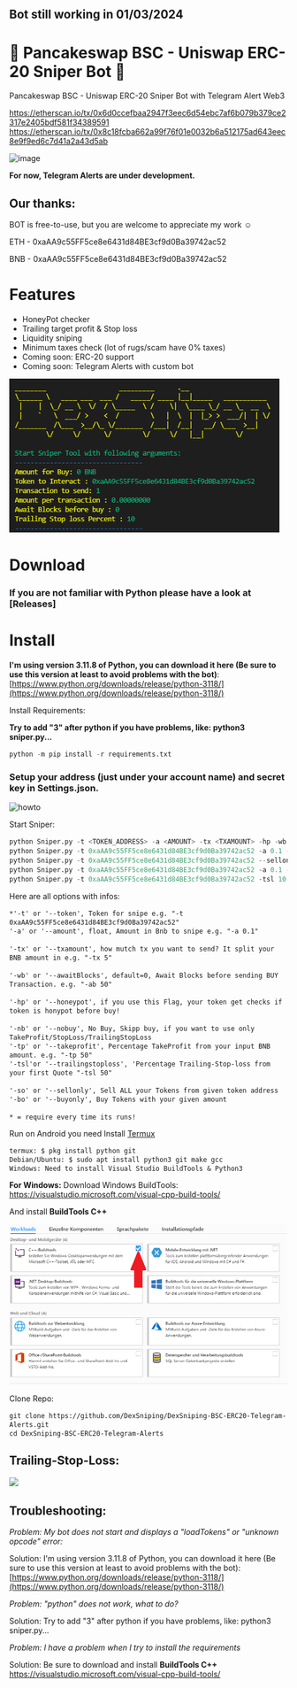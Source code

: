 ## Bot still working in 01/03/2024

# 🚀 Pancakeswap BSC - Uniswap ERC-20 Sniper Bot 🚀

Pancakeswap BSC - Uniswap ERC-20 Sniper Bot with Telegram Alert Web3

https://etherscan.io/tx/0x6d0ccefbaa2947f3eec6d54ebc7af6b079b379ce2317e2405bdf581f34389591
https://etherscan.io/tx/0x8c18fcba662a99f76f01e0032b6a512175ad643eec8e9f9ed6c7d41a2a43d5ab

![image](https://user-images.githubusercontent.com/102369376/161604174-dc2d4ba8-0f73-4f63-98be-1ccb1ba963d4.png)

**For now, Telegram Alerts are under development.**

## Our thanks:

BOT is free-to-use, but you are welcome to appreciate my work ☺️

ETH - 0xaAA9c55FF5ce8e6431d84BE3cf9d0Ba39742ac52

BNB - 0xaAA9c55FF5ce8e6431d84BE3cf9d0Ba39742ac52

# Features

- HoneyPot checker
- Trailing target profit & Stop loss
- Liquidity sniping
- Minimum taxes check (lot of rugs/scam have 0% taxes)
- Coming soon: ERC-20 support
- Coming soon: Telegram Alerts with custom bot

![Sniper](screenshot.png)

# Download

### If you are not familiar with Python please have a look at [Releases]

# Install

**I'm using version 3.11.8 of Python, you can download it here (Be sure to use this version at least to avoid problems with the bot)**: [https://www.python.org/downloads/release/python-3118/](https://www.python.org/downloads/release/python-3118/)

Install Requirements:

**Try to add "3" after python if you have problems, like: python3 sniper.py...**

```python
python -m pip install -r requirements.txt
```

### Setup your address (just under your account name) and secret key in Settings.json.

![howto](how-to-export.gif)

Start Sniper:

```python
python Sniper.py -t <TOKEN_ADDRESS> -a <AMOUNT> -tx <TXAMOUNT> -hp -wb <BLOCKS WAIT BEFORE BUY> -tp <TAKE PROFIT IN PERCENT> -sl <STOP LOSE IN PERCENT>
python Sniper.py -t 0xaAA9c55FF5ce8e6431d84BE3cf9d0Ba39742ac52 -a 0.1 -tx 2 -hp  -wb 10 -tp 50
python Sniper.py -t 0xaAA9c55FF5ce8e6431d84BE3cf9d0Ba39742ac52 --sellonly
python Sniper.py -t 0xaAA9c55FF5ce8e6431d84BE3cf9d0Ba39742ac52 -a 0.1 --buyonly
python Sniper.py -t 0xaAA9c55FF5ce8e6431d84BE3cf9d0Ba39742ac52 -tsl 10 -nb
```

Here are all options with infos:

```python3
*'-t' or '--token', Token for snipe e.g. "-t 0xaAA9c55FF5ce8e6431d84BE3cf9d0Ba39742ac52"
'-a' or '--amount', float, Amount in Bnb to snipe e.g. "-a 0.1"

'-tx' or '--txamount', how mutch tx you want to send? It split your BNB amount in e.g. "-tx 5"

'-wb' or '--awaitBlocks', default=0, Await Blocks before sending BUY Transaction. e.g. "-ab 50"

'-hp' or '--honeypot', if you use this Flag, your token get checks if token is honypot before buy!

'-nb' or '--nobuy', No Buy, Skipp buy, if you want to use only TakeProfit/StopLoss/TrailingStopLoss
'-tp' or '--takeprofit', Percentage TakeProfit from your input BNB amount. e.g. "-tp 50"
'-tsl'or '--trailingstoploss', 'Percentage Trailing-Stop-loss from your first Quote "-tsl 50"

'-so' or '--sellonly', Sell ALL your Tokens from given token address
'-bo' or '--buyonly', Buy Tokens with your given amount

* = require every time its runs!
```

Run on Android you need Install [Termux](https://termux.com/)

```shell
termux: $ pkg install python git
Debian/Ubuntu: $ sudo apt install python3 git make gcc
Windows: Need to install Visual Studio BuildTools & Python3
```

**For Windows:**
Download Windows BuildTools: https://visualstudio.microsoft.com/visual-cpp-build-tools/

And install **BuildTools C++**

![buildtools](buildtools.png)

Clone Repo:

```shell
git clone https://github.com/DexSniping/DexSniping-BSC-ERC20-Telegram-Alerts.git
cd DexSniping-BSC-ERC20-Telegram-Alerts
```

## Trailing-Stop-Loss:

<img src="https://i.ytimg.com/vi/dZFb0-fwqOk/maxresdefault.jpg" height="400">

## Troubleshooting:

<em>Problem: My bot does not start and displays a "loadTokens" or "unknown opcode" error:</em>

Solution: I'm using version 3.11.8 of Python, you can download it here (Be sure to use this version at least to avoid problems with the bot): [https://www.python.org/downloads/release/python-3118/](https://www.python.org/downloads/release/python-3118/)

<em>Problem: "python" does not work, what to do?</em>

Solution: Try to add "3" after python if you have problems, like: python3 sniper.py...

<em>Problem: I have a problem when I try to install the requirements</em>

Solution: Be sure to download and install **BuildTools C++** https://visualstudio.microsoft.com/visual-cpp-build-tools/
